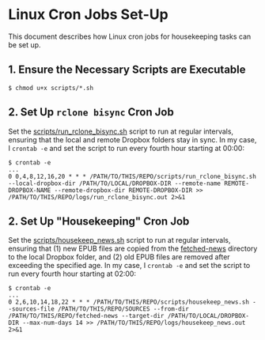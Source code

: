 # Linux Cron Jobs Set-Up

This document describes how Linux cron jobs for housekeeping tasks can be set up.

## 1. Ensure the Necessary Scripts are Executable

```shell
$ chmod u+x scripts/*.sh
```

## 2. Set Up `rclone bisync` Cron Job

Set the [scripts/run_rclone_bisync.sh](../scripts/run_rclone_bisync.sh) script to run at regular intervals, ensuring that the local and remote Dropbox folders stay in sync. In my case, I `crontab -e` and set the script to run every fourth hour starting at 00:00:

```shell
$ crontab -e
...
0 0,4,8,12,16,20 * * * /PATH/TO/THIS/REPO/scripts/run_rclone_bisync.sh --local-dropbox-dir /PATH/TO/LOCAL/DROPBOX-DIR --remote-name REMOTE-DROPBOX-NAME --remote-dropbox-dir REMOTE-DROPBOX-DIR >> /PATH/TO/THIS/REPO/logs/run_rclone_bisync.out 2>&1
```

## 2. Set Up "Housekeeping" Cron Job

Set the [scripts/housekeep_news.sh](../scripts/housekeep_news.sh) script to run at regular intervals, ensuring that (1) new EPUB files are copied from the [fetched-news](../fetched-news) directory to the local Dropbox folder, and (2) old EPUB files are removed after exceeding the specified age. In my case, I `crontab -e` and set the script to run every fourth hour starting at 02:00:

```shell
$ crontab -e
...
0 2,6,10,14,18,22 * * * /PATH/TO/THIS/REPO/scripts/housekeep_news.sh --sources-file /PATH/TO/THIS/REPO/SOURCES --from-dir /PATH/TO/THIS/REPO/fetched-news --target-dir /PATH/TO/LOCAL/DROPBOX-DIR --max-num-days 14 >> /PATH/TO/THIS/REPO/logs/housekeep_news.out 2>&1
```